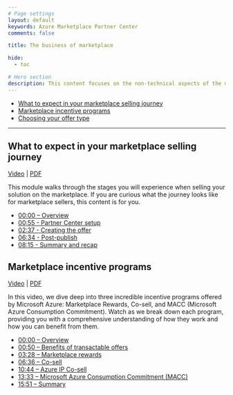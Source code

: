 ```yaml
---
# Page settings
layout: default
keywords: Azure Marketplace Partner Center
comments: false

title: The business of marketplace

hide:
  - toc

# Hero section
description: This content focuses on the non-technical aspects of the marketplace including the business pf selling.
---
```


<!-- no toc -->
- [What to expect in your marketplace selling journey](#what-to-expect-in-your-marketplace-selling-journey)
- [Marketplace incentive programs](#marketplace-incentive-programs)
- [Choosing your offer type](./select-offer-type.md)

---
## What to expect in your marketplace selling journey

<a target="_blank" href="https://aka.ms/AAotbdd">Video</a> | [PDF](./pdfs/03.0-marketplace-journey.pdf)

This module walks through the stages you will experience when selling your solution on the marketplace. If you are curious what the journey looks like for marketplace sellers, this content is for you.

- [00:00 – Overview](https://www.youtube.com/watch?v=SkZTutcixKE&t=0s)
- [00:55 - Partner Center setup](https://www.youtube.com/watch?v=SkZTutcixKE&t=55s)
- [02:37 - Creating the offer](https://www.youtube.com/watch?v=SkZTutcixKE&t=157s)
- [06:34 - Post-publish](https://www.youtube.com/watch?v=SkZTutcixKE&t=394s)
- [08:15 - Summary and recap](https://www.youtube.com/watch?v=SkZTutcixKE&t=495s)

## Marketplace incentive programs

<a target="_blank" href="https://aka.ms/AAn80hc">Video</a> | [PDF](./pdfs/02.1-marketplace-incentives.pdf)

In this video, we dive deep into three incredible incentive programs offered by Microsoft Azure: Marketplace Rewards, Co-sell, and MACC (Microsoft Azure Consumption Commitment). Watch as we break down each program, providing you with a comprehensive understanding of how they work and how you can benefit from them.

- [00:00 – Overview](https://www.youtube.com/watch?v=wUp7beFfYa4&t=0s)
- [00:50 – Benefits of transactable offers](https://www.youtube.com/watch?v=wUp7beFfYa4&t=50s)
- [03:28 – Marketplace rewards](https://www.youtube.com/watch?v=wUp7beFfYa4&t=208s)
- [06:36 – Co-sell](https://www.youtube.com/watch?v=wUp7beFfYa4&t=396s)
- [10:44 – Azure IP Co-sell](https://www.youtube.com/watch?v=wUp7beFfYa4&t=644s)
- [13:33 – Microsoft Azure Consumption Commitment (MACC)](https://www.youtube.com/watch?v=wUp7beFfYa4&t=813s)
- [15:51 – Summary ](https://www.youtube.com/watch?v=wUp7beFfYa4&t=951s)
  